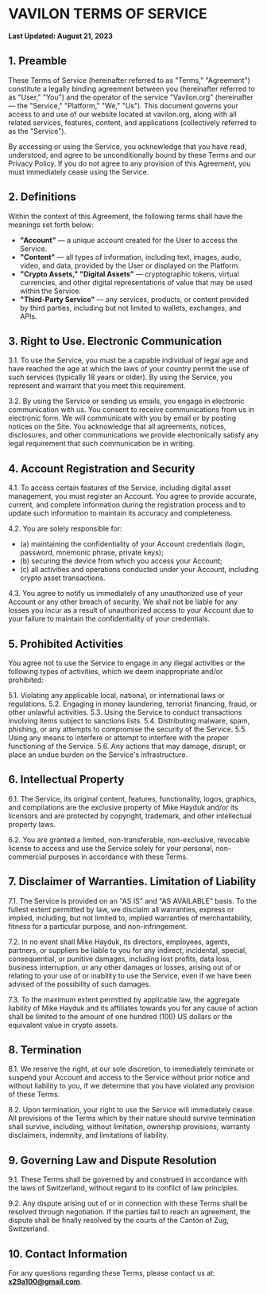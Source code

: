 # VAVILON TERMS OF SERVICE

**Last Updated: August 21, 2023**

## 1. Preamble

These Terms of Service (hereinafter referred to as "Terms," "Agreement") constitute a legally binding agreement between you (hereinafter referred to as "User," "You") and the operator of the service "Vavilon.org" (hereinafter — the "Service," "Platform," "We," "Us"). This document governs your access to and use of our website located at vavilon.org, along with all related services, features, content, and applications (collectively referred to as the "Service").

By accessing or using the Service, you acknowledge that you have read, understood, and agree to be unconditionally bound by these Terms and our Privacy Policy. If you do not agree to any provision of this Agreement, you must immediately cease using the Service.

## 2. Definitions

Within the context of this Agreement, the following terms shall have the meanings set forth below:

*   **"Account"** — a unique account created for the User to access the Service.
*   **"Content"** — all types of information, including text, images, audio, video, and data, provided by the User or displayed on the Platform.
*   **"Crypto Assets," "Digital Assets"** — cryptographic tokens, virtual currencies, and other digital representations of value that may be used within the Service.
*   **"Third-Party Service"** — any services, products, or content provided by third parties, including but not limited to wallets, exchanges, and APIs.

## 3. Right to Use. Electronic Communication

3.1. To use the Service, you must be a capable individual of legal age and have reached the age at which the laws of your country permit the use of such services (typically 18 years or older). By using the Service, you represent and warrant that you meet this requirement.

3.2. By using the Service or sending us emails, you engage in electronic communication with us. You consent to receive communications from us in electronic form. We will communicate with you by email or by posting notices on the Site. You acknowledge that all agreements, notices, disclosures, and other communications we provide electronically satisfy any legal requirement that such communication be in writing.

## 4. Account Registration and Security

4.1. To access certain features of the Service, including digital asset management, you must register an Account. You agree to provide accurate, current, and complete information during the registration process and to update such information to maintain its accuracy and completeness.

4.2. You are solely responsible for:
*   (a) maintaining the confidentiality of your Account credentials (login, password, mnemonic phrase, private keys);
*   (b) securing the device from which you access your Account;
*   (c) all activities and operations conducted under your Account, including crypto asset transactions.

4.3. You agree to notify us immediately of any unauthorized use of your Account or any other breach of security. We shall not be liable for any losses you incur as a result of unauthorized access to your Account due to your failure to maintain the confidentiality of your credentials.

## 5. Prohibited Activities

You agree not to use the Service to engage in any illegal activities or the following types of activities, which we deem inappropriate and/or prohibited:

5.1. Violating any applicable local, national, or international laws or regulations.
5.2. Engaging in money laundering, terrorist financing, fraud, or other unlawful activities.
5.3. Using the Service to conduct transactions involving items subject to sanctions lists.
5.4. Distributing malware, spam, phishing, or any attempts to compromise the security of the Service.
5.5. Using any means to interfere or attempt to interfere with the proper functioning of the Service.
5.6. Any actions that may damage, disrupt, or place an undue burden on the Service's infrastructure.

## 6. Intellectual Property

6.1. The Service, its original content, features, functionality, logos, graphics, and compilations are the exclusive property of Mike Hayduk and/or its licensors and are protected by copyright, trademark, and other intellectual property laws.

6.2. You are granted a limited, non-transferable, non-exclusive, revocable license to access and use the Service solely for your personal, non-commercial purposes in accordance with these Terms.

## 7. Disclaimer of Warranties. Limitation of Liability

7.1. The Service is provided on an "AS IS" and "AS AVAILABLE" basis. To the fullest extent permitted by law, we disclaim all warranties, express or implied, including, but not limited to, implied warranties of merchantability, fitness for a particular purpose, and non-infringement.

7.2. In no event shall Mike Hayduk, its directors, employees, agents, partners, or suppliers be liable to you for any indirect, incidental, special, consequential, or punitive damages, including lost profits, data loss, business interruption, or any other damages or losses, arising out of or relating to your use of or inability to use the Service, even if we have been advised of the possibility of such damages.

7.3. To the maximum extent permitted by applicable law, the aggregate liability of Mike Hayduk and its affiliates towards you for any cause of action shall be limited to the amount of one hundred (100) US dollars or the equivalent value in crypto assets.

## 8. Termination

8.1. We reserve the right, at our sole discretion, to immediately terminate or suspend your Account and access to the Service without prior notice and without liability to you, if we determine that you have violated any provision of these Terms.

8.2. Upon termination, your right to use the Service will immediately cease. All provisions of the Terms which by their nature should survive termination shall survive, including, without limitation, ownership provisions, warranty disclaimers, indemnity, and limitations of liability.

## 9. Governing Law and Dispute Resolution

9.1. These Terms shall be governed by and construed in accordance with the laws of Switzerland, without regard to its conflict of law principles.

9.2. Any dispute arising out of or in connection with these Terms shall be resolved through negotiation. If the parties fail to reach an agreement, the dispute shall be finally resolved by the courts of the Canton of Zug, Switzerland.

## 10. Contact Information

For any questions regarding these Terms, please contact us at: **x29a100@gmail.com**.